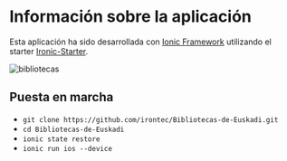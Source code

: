 # Información sobre la aplicación
Esta aplicación ha sido desarrollada con [Ionic Framework](http://ionicframework.com/) utilizando el starter [Ironic-Starter](https://github.com/irontec/ironic-starter).

![bibliotecas](https://cloud.githubusercontent.com/assets/1042187/10658638/05a1277a-7899-11e5-967b-72c0fc253c8e.png)

## Puesta en marcha
- ```git clone https://github.com/irontec/Bibliotecas-de-Euskadi.git```
- ```cd Bibliotecas-de-Euskadi```
- ```ionic state restore```
- ```ionic run ios --device```
